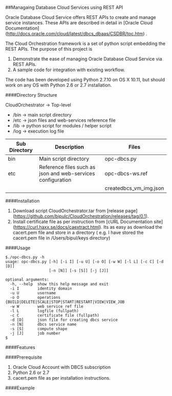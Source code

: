 ##Managaing Database Cloud Services using REST API

Oracle Database Cloud Service offers REST APIs to create and manage service instances. These APIs are described in detail in [Oracle Cloud Documentation] (http://docs.oracle.com/cloud/latest/dbcs_dbaas/CSDBR/toc.htm) . 

The Cloud Orchestration framework is a set of python script embedding the REST APIs. The purpose of this project is

1.  Demonstrate the ease of managing Oracle Database Cloud Service via REST APIs.
2.  A sample code for integration with existing workflow.

The code has been developed using Python 2.7.10 on OS X 10.11, but should work on any OS with Python 2.6 or 2.7 installation.

####Directory Structure

CloudOrchestrator -> Top-level 
  - /bin -> main script directory
  - /etc -> json files and web-services reference file
  - /lib -> python script for modules / helper script
  - /log -> execution log file
  
| Sub Directory | Description | Files |
|---------------|-------------|-------|
|bin            | Main script directory | opc-dbcs.py|
|etc            | Reference files such as json and web-services configuration |opc-dbcs-ws.ref|
|               |                                                             |createdbcs_vm_img.json|

####Installation 

1.  Download script CloudOrchestrator.tar from [release page] (https://github.com/bipulc/CloudOrchestration/releases/tag/0.1).
2.  Install certificate file as per instruction from [cURL Documentation site] (https://curl.haxx.se/docs/caextract.html). Its as easy as download the cacert.pem file and store in a directory ( e.g. I have stored the cacert.pem file in /Users/bipul/keys directory)

####Usage

```
$./opc-dbcs.py -h
usage: opc-dbcs.py [-h] [-i I] [-u U] [-o O] [-w W] [-l L] [-c C] [-d [D]]
                   [-n [N]] [-s [S]] [-j [J]]

optional arguments:
  -h, --help  show this help message and exit
  -i I        identity domain
  -u U        username
  -o O        operations {BUILD|DELETE|SCALE|STOP|START|RESTART|VIEW|VIEW_JOB
  -w W        web service ref file
  -l L        logfile (fullpath)
  -c C        certificate file (fullpath)
  -d [D]      json file for creating dbcs service
  -n [N]      dbcs service name
  -s [S]      compute shape
  -j [J]      job number
$

```

####Features

####Prerequisite

1.  Oracle Cloud Account with DBCS subscription
2.  Python 2.6 or 2.7
3.  cacert.pem file as per installation instructions.

####Example



